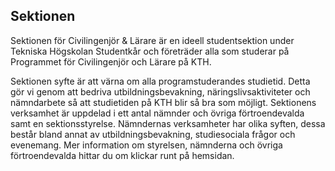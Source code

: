 ## Sektionen

Sektionen för Civilingenjör & Lärare är en ideell studentsektion under Tekniska Högskolan Studentkår och företräder alla som studerar på Programmet för Civilingenjör och Lärare på KTH.

Sektionen syfte är att värna om alla programstuderandes studietid. Detta gör vi genom att bedriva utbildningsbevakning, näringslivsaktiviteter och nämndarbete så att studietiden på KTH blir så bra som möjligt. Sektionens verksamhet är uppdelad i ett antal nämnder och övriga förtroendevalda samt en sektionsstyrelse. Nämndernas verksamheter har olika syften, dessa består bland annat av utbildningsbevakning, studiesociala frågor och evenemang. Mer information om styrelsen, nämnderna och övriga förtroendevalda hittar du om klickar runt på hemsidan.
